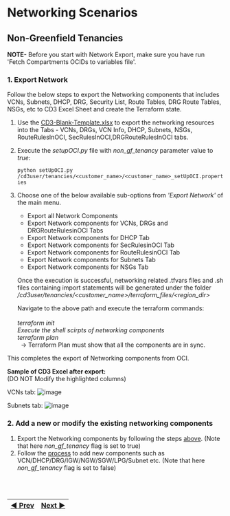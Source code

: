 # Networking Scenarios

## Non-Greenfield Tenancies
**NOTE-**
Before you start with Network Export, make sure you have run 'Fetch Compartments OCIDs to variables file'.

### 1. Export Network

Follow the below steps to export the Networking components that includes VCNs, Subnets, DHCP, DRG, Security List, Route Tables, DRG Route Tables, NSGs, etc to CD3 Excel Sheet and create the Terraform state.

1. Use the [CD3-Blank-Template.xlsx](/cd3_automation_toolkit/example) to export the networking resources into the Tabs - VCNs, DRGs, VCN Info, DHCP, Subnets, NSGs, RouteRulesInOCI, SecRulesInOCI,DRGRouteRulesInOCI tabs.
   
2. Execute the _setupOCI.py_ file with _non_gf_tenancy_ parameter value to _true_:
   
   ```python setUpOCI.py /cd3user/tenancies/<customer_name>/<customer_name>_setUpOCI.properties```
   
3. Choose one of the below available sub-options from _'Export Network'_ of the main menu. 
   - Export all Network Components
   - Export Network components for VCNs, DRGs and DRGRouteRulesinOCI Tabs
   - Export Network components for DHCP Tab
   - Export Network components for SecRulesinOCI Tab
   - Export Network components for RouteRulesinOCI Tab
   - Export Network components for Subnets Tab
   - Export Network components for NSGs Tab
   
   Once the execution is successful, networking related .tfvars files and .sh files containing import statements will be generated under the folder _/cd3user/tenancies/<customer\_name>/terraform_files/<region_dir>_
    
   Navigate to the above path and execute the terraform commands:<br>
       <br>_terraform init_
       <br>_Execute the shell scirpts of networking components_
       <br>_terraform plan_
       <br>&nbsp;&nbsp;→ Terraform Plan must show that all the components are in sync.
   
This completes the export of Networking components from OCI.

**Sample of CD3 Excel after export:**
<br>(DO NOT Modify the highlighted columns)

VCNs tab:
![image](https://user-images.githubusercontent.com/115973871/214372501-65e68d60-bedd-4df9-bf84-a2316d0f6c62.png)

Subnets tab:
![image](https://user-images.githubusercontent.com/115973871/214372535-69714cbc-1980-4dd5-ae52-e20441903d8a.png)

### 2. Add a new or modify the existing networking components
1. Export the Networking components by following the steps [above](#1-export-network). (Note that here _non\_gf\_tenancy_ flag is set to true)
2. Follow the [process](/cd3_automation_toolkit/documentation/user_guide/learn_more/NetworkingScenariosGF.md#2-modify-network) to add new components such as VCN/DHCP/DRG/IGW/NGW/SGW/LPG/Subnet etc. (Note that here _non\_gf\_tenancy_ flag is set to false)

   


<br><br>
<div align='center'>

| <a href="/cd3_automation_toolkit/documentation/user_guide/Workflows.md">:arrow_backward: Prev</a> | <a href="/cd3_automation_toolkit/documentation/user_guide/QuickstartNGF.md">Next :arrow_forward:</a> |
| :---- | -------: |
  
</div>
